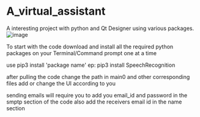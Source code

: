 # A_virtual_assistant
A interesting project with python and Qt Designer using various packages.![image](https://github.com/user-attachments/assets/64979bec-b6af-4045-a8b4-11c57ae5b287)



To start with the code download and install all the required python packages on your Terminal/Command prompt one at a time

use pip3 install 'package name'
ep: pip3 install SpeechRecognition

after pulling the code change the path in main0 and other corresponding files
add or change the UI according to you 

sending emails will require you to add you email_id and password in the smptp section of the code
also add the receivers email id in the name section
